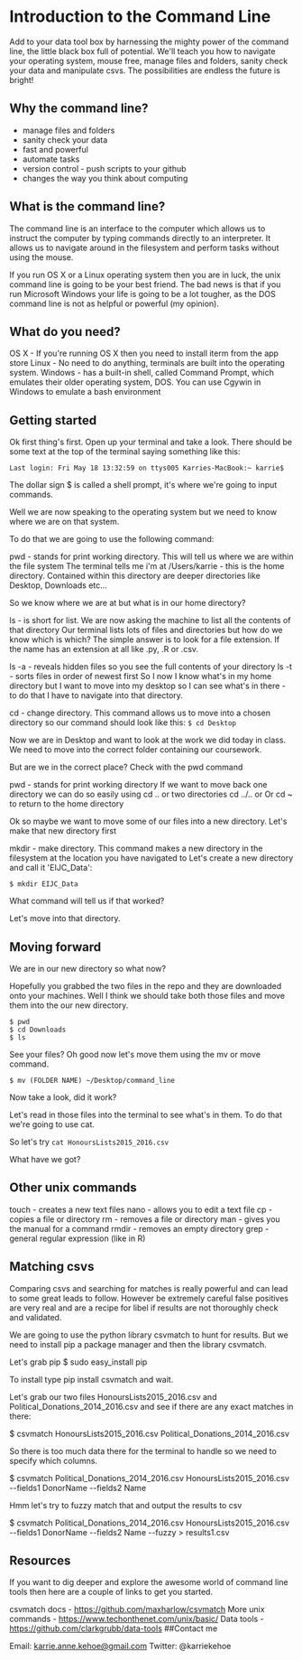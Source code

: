# Introduction to the Command Line #

Add to your data tool box by harnessing the mighty power of the command line, the little black box full of potential. We'll teach you how to navigate your operating system, mouse free, manage files and folders, sanity check your data and manipulate csvs. The possibilities are endless the future is bright!

## Why the command line? ##

* manage files and folders
* sanity check your data
* fast and powerful
* automate tasks
* version control - push scripts to your github
* changes the way you think about computing

## What is the command line? ##

The command line is an interface to the computer which allows us to instruct the computer by typing commands directly to an interpreter. It allows us to navigate around in the filesystem and perform tasks without using the mouse.

If you run OS X or a Linux operating system then you are in luck, the unix command line is going to be your best friend. The bad news is that if you run Microsoft Windows your life is going to be a lot tougher, as the DOS command line is not as helpful or powerful (my opinion).

## What do you need? ##

OS X - If you're running OS X then you need to install iterm from the app store
Linux - No need to do anything, terminals are built into the operating system.
Windows - has a built-in shell, called Command Prompt, which emulates their older operating system, DOS. You can use Cgywin in Windows to emulate a bash environment

## Getting started ##

Ok first thing's first. Open up your terminal and take a look. There should be some text at the top of the terminal saying something like this:

```Last login: Fri May 18 13:32:59 on ttys005 Karries-MacBook:~ karrie$```

The dollar sign $ is called a shell prompt, it's where we're going to input commands.

Well we are now speaking to the operating system but we need to know where we are on that system.

To do that we are going to use the following command:

pwd - stands for print working directory. This will tell us where we are within the file system
The terminal tells me i'm at /Users/karrie - this is the home directory. Contained within this directory are deeper directories like Desktop, Downloads etc...

So we know where we are at but what is in our home directory?

ls - is short for list. We are now asking the machine to list all the contents of that directory
Our terminal lists lots of files and directories but how do we know which is which? The simple answer is to look for a file extension. If the name has an extension at all like .py, .R or .csv.

ls -a - reveals hidden files so you see the full contents of your directory
ls -t - sorts files in order of newest first
So I now I know what's in my home directory but I want to move into my desktop so I can see what's in there - to do that I have to navigate into that directory.

cd - change directory. This command allows us to move into a chosen directory so our command should look like this:
`$ cd Desktop`

Now we are in Desktop and want to look at the work we did today in class. We need to move into the correct folder containing our coursework.

But are we in the correct place? Check with the pwd command

pwd - stands for print working directory
If we want to move back one directory we can do so easily using cd .. or two directories cd ../.. or Or cd ~ to return to the home directory

Ok so maybe we want to move some of our files into a new directory. Let's make that new directory first

mkdir - make directory. This command makes a new directory in the filesystem at the location you have navigated to
Let's create a new directory and call it 'EIJC_Data':

`$ mkdir EIJC_Data`

What command will tell us if that worked?

Let's move into that directory.

## Moving forward  ##

We are in our new directory so what now?

Hopefully you grabbed the two files in the repo and they are downloaded onto your machines. Well I think we should take both those files and move them into the our new directory.

```$ cd ../..
$ pwd
$ cd Downloads
$ ls
```

See your files? Oh good now let's move them using the mv or move command.

`$ mv (FOLDER NAME) ~/Desktop/command_line`

Now take a look, did it work?

Let's read in those files into the terminal to see what's in them. To do that we're going to use cat.

So let's try `cat HonoursLists2015_2016.csv`

What have we got?

## Other unix commands  ##

touch - creates a new text files
nano - allows you to edit a text file
cp - copies a file or directory
rm - removes a file or directory
man - gives you the manual for a command
rmdir - removes an empty directory
grep - general regular expression (like in R)

## Matching csvs  ##

Comparing csvs and searching for matches is really powerful and can lead to some great leads to follow. However be extremely careful false positives are very real and are a recipe for libel if results are not thoroughly check and validated.

We are going to use the python library csvmatch to hunt for results. But we need to install pip a package manager and then the library csvmatch.

Let's grab pip $ sudo easy_install pip

To install type pip install csvmatch and wait.

Let's grab our two files HonoursLists2015_2016.csv and Political_Donations_2014_2016.csv and see if there are any exact matches in there:

$ csvmatch HonoursLists2015_2016.csv Political_Donations_2014_2016.csv

So there is too much data there for the terminal to handle so we need to specify which columns.

$ csvmatch Political_Donations_2014_2016.csv HonoursLists2015_2016.csv --fields1 DonorName --fields2 Name

Hmm let's try to fuzzy match that and output the results to csv

$ csvmatch Political_Donations_2014_2016.csv HonoursLists2015_2016.csv --fields1 DonorName --fields2 Name --fuzzy > results1.csv

## Resources ##

If you want to dig deeper and explore the awesome world of command line tools then here are a couple of links to get you started.

csvmatch docs - https://github.com/maxharlow/csvmatch
More unix commands - https://www.techonthenet.com/unix/basic/
Data tools - https://github.com/clarkgrubb/data-tools
##Contact me

Email: karrie.anne.kehoe@gmail.com Twitter: @karriekehoe

